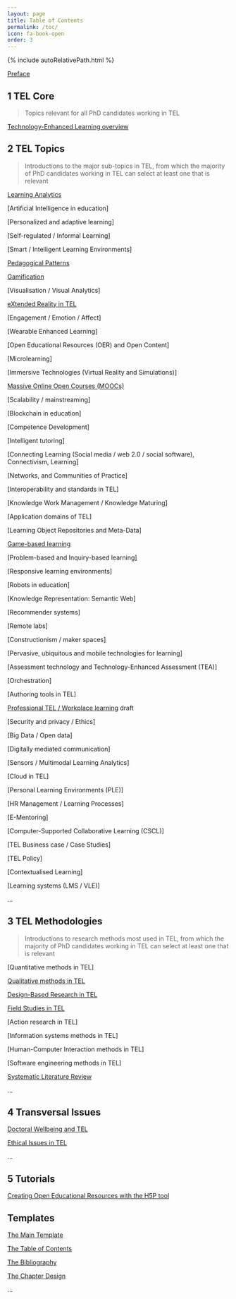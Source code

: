 ```yaml
---
layout: page
title: Table of Contents
permalink: /toc/
icon: fa-book-open
order: 3
---
```


{% include autoRelativePath.html %}

[Preface](/detel-book/chapter/introduction/preface/)

## 1 TEL Core

>Topics relevant for all PhD candidates working in TEL

[Technology-Enhanced Learning overview](/detel-book/chapter/tel-core/tel-overview/)

## 2 TEL Topics

>Introductions to the major sub-topics in TEL, from which the majority of PhD candidates working in TEL can select at least one that is relevant

[Learning Analytics](/detel-book/chapter/topics/learning-analytics/)

[Artificial Intelligence in education]

[Personalized and adaptive learning]

[Self-regulated / Informal Learning]

[Smart / Intelligent Learning Environments]

[Pedagogical Patterns](/detel-book/chapter/topics/podagogical-patterns/)

[Gamification](/detel-book/chapter/topics/gamification/)

[Visualisation / Visual Analytics]

[eXtended Reality in TEL](/detel-book/chapter/topics/extended-reality-in-tel/)

[Engagement / Emotion / Affect]

[Wearable Enhanced Learning]

[Open Educational Resources (OER) and Open Content]

[Microlearning]

[Immersive Technologies (Virtual Reality and Simulations)]

[Massive Online Open Courses (MOOCs)](/detel-book/chapter/topics/mooc/)

[Scalability / mainstreaming]

[Blockchain in education]

[Competence Development]

[Intelligent tutoring]

[Connecting Learning (Social media / web 2.0 / social software), Connectivism, Learning]

[Networks, and Communities of Practice]

[Interoperability and standards in TEL]

[Knowledge Work Management / Knowledge Maturing]

[Application domains of TEL]

[Learning Object Repositories and Meta-Data]

[Game-based learning](/detel-book/chapter/topics/game-based-learning/)

[Problem-based and Inquiry-based learning]

[Responsive learning environments]

[Robots in education]

[Knowledge Representation: Semantic Web]

[Recommender systems]

[Remote labs]

[Constructionism / maker spaces]

[Pervasive, ubiquitous and mobile technologies for learning]

[Assessment technology and Technology-Enhanced Assessment (TEA)]

[Orchestration]

[Authoring tools in TEL]

[Professional TEL / Workplace learning](/detel-book/chapter/topics/professional-tel/) draft

[Security and privacy / Ethics]

[Big Data / Open data]

[Digitally mediated communication]

[Sensors / Multimodal Learning Analytics]

[Cloud in TEL]

[Personal Learning Environments (PLE)]

[HR Management / Learning Processes]

[E-Mentoring]

[Computer-Supported Collaborative Learning (CSCL)]

[TEL Business case / Case Studies]

[TEL Policy]

[Contextualised Learning]

[Learning systems (LMS / VLE)]

...

## 3 TEL Methodologies
>Introductions to research methods most used in TEL, from which the majority of PhD candidates working in TEL can select at least one that is relevant

[Quantitative methods in TEL]

[Qualitative methods in TEL](/detel-book/chapter/methodologies/qualitative-research-in-tel/)

[Design-Based Research in TEL](/detel-book/chapter/methodologies/design-based-research/)

[Field Studies in TEL](/detel-book/chapter/methodologies/field-studies-in-tel/)

[Action research in TEL]

[Information systems methods in TEL]

[Human-Computer Interaction methods in TEL]

[Software engineering methods in TEL]

[Systematic Literature Review](/detel-book/chapter/methodologies/systematic-literature-review/)


...

## 4 Transversal Issues

[Doctoral Wellbeing and TEL](/detel-book/chapter/transversal/wellbeing/)

[Ethical Issues in TEL](/detel-book/chapter/transversal/ethics/) 

...

## 5 Tutorials

[Creating Open Educational Resources with the H5P tool](/detel-book/chapter/tutorials/creating-oer-with-the-H5P-tool/)

## Templates

[The Main Template](/detel-book/chapter/templates/main-template/)

[The Table of Contents](/detel-book/chapter/templates/main-template/#tableOfContents)

[The Bibliography](/detel-book/chapter/templates/main-template/#bibliography)

[The Chapter Design](/detel-book/chapter/templates/main-template/#chapterDesign)

...
